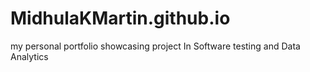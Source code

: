 # MidhulaKMartin.github.io
my personal portfolio showcasing project In Software testing and Data Analytics 
